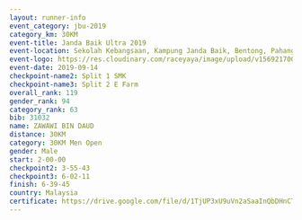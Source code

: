 ```yaml
---
layout: runner-info 
event_category: jbu-2019 
category_km: 30KM 
event-title: Janda Baik Ultra 2019 
event-location: Sekolah Kebangsaan, Kampung Janda Baik, Bentong, Pahang, Malaysia 
event-logo: https://res.cloudinary.com/raceyaya/image/upload/v1569217009/logo/janda-baik_vch1pc.jpg 
event-date: 2019-09-14 
checkpoint-name2: Split 1 SMK 
checkpoint-name3: Split 2 E Farm 
overall_rank: 119
gender_rank: 94
category_rank: 63
bib: 31032
name: ZAWAWI BIN DAUD
distance: 30KM
category: 30KM Men Open
gender: Male
start: 2-00-00
checkpoint2: 3-55-43
checkpoint3: 6-02-11
finish: 6-39-45
country: Malaysia
certificate: https://drive.google.com/file/d/1TjUP3xU9uVn2aSaaInQbDHnCTvzd1twN/view?usp=sharing
---
```

